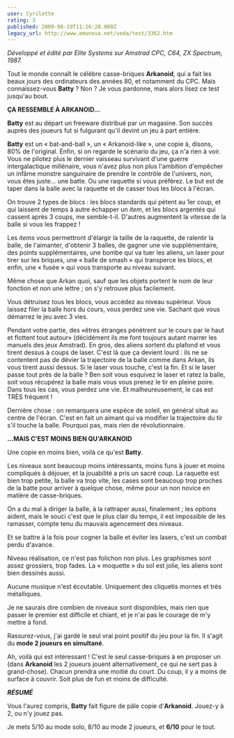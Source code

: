 ```yaml
---
user: Cyrilette
rating: 3
published: 2009-08-19T11:16:28.000Z
legacy_url: http://www.emunova.net/veda/test/3362.htm
---
```

_Développé et édité par Elite Systems sur Amstrad CPC, C64, ZX Spectrum, 1987\._  

  

Tout le monde connaît le célèbre casse-briques **Arkanoid**, qui a fait les beaux jours des ordinateurs des années 80, et notamment du CPC. Mais connaissez-vous **Batty** ? Non ? Je vous pardonne, mais alors lisez ce test jusqu'au bout.  

  

**ÇA RESSEMBLE À ARKANOID...**  

**Batty** est au départ un freeware distribué par un magasine. Son succès auprès des joueurs fut si fulgurant qu'il devint un jeu à part entière.  

**Batty** est un « bat-and-ball », un « Arkanoid-like », une copie à, disons, 80% de l'original. Enfin, si on regarde le scénario du jeu, ça n'a rien à voir. Vous ne pilotez plus le dernier vaisseau survivant d'une guerre intergalactique millénaire, vous n'avez plus non plus l'ambition d'empêcher un infâme monstre sanguinaire de prendre le contrôle de l'univers, non, vous êtes juste... une batte. Ou une raquette si vous préférez. Le but est de taper dans la balle avec la raquette et de casser tous les blocs à l'écran.  

  

On trouve 2 types de blocs : les blocs standards qui pètent au 1er coup, et qui laissent de temps à autre échapper un _item_, et les blocs argentés qui cassent après 3 coups, me semble-t-il. D'autres augmentent la vitesse de la balle si vous les frappez !  

Les _items_ vous permettront d'élargir la taille de la raquette, de ralentir la balle, de l'aimanter, d'obtenir 3 balles, de gagner une vie supplémentaire, des points supplémentaires, une bombe qui va tuer les aliens, un laser pour tirer sur les briques, une « balle de smash » qui transperce les blocs, et enfin, une « fusée » qui vous transporte au niveau suivant.  

Même chose que Arkan quoi, sauf que les objets portent le nom de leur fonction et non une lettre ; on s'y retrouve plus facilement.  

  

Vous détruisez tous les blocs, vous accédez au niveau supérieur. Vous laissez filer la balle hors du cours, vous perdez une vie. Sachant que vous démarrez le jeu avec 3 vies.  

  

Pendant votre partie, des «êtres étranges pénètrent sur le cours par le haut et flottent tout autour» (décidément ils me font toujours autant marrer les manuels des jeux Amstrad). En gros, des aliens sortent du plafond et vous tirent dessus à coups de laser. C'est là que ça devient lourd : ils ne se contentent pas de dévier la trajectoire de la balle comme dans Arkan, ils vous tirent aussi dessus. Si le laser vous touche, c'est la fin. Et si le laser passe tout près de la balle ? Ben soit vous esquivez le laser et ratez la balle, soit vous récupérez la balle mais vous vous prenez le tir en pleine poire. Dans tous les cas, vous perdez une vie. Et malheureusement, le cas est TRÈS fréquent !  

  

Dernière chose : on remarquera une espèce de soleil, en général situé au centre de l'écran. C'est en fait un aimant qui va modifier la trajectoire du tir s'il touche la balle. Pourquoi pas, mais rien de révolutionnaire.  

  

**...MAIS C'EST MOINS BIEN QU'ARKANOID**  

Une copie en moins bien, voilà ce qu'est **Batty**.  

Les niveaux sont beaucoup moins intéressants, moins funs à jouer et moins compliqués à déjouer, et la jouabilité a pris un sacré coup. La raquette est bien trop petite, la balle va trop vite, les cases sont beaucoup trop proches de la batte pour arriver à quelque chose, même pour un non novice en matière de casse-briques.  

On a du mal à diriger la balle, à la rattraper aussi, finalement ; les options aident, mais le souci c'est que le plus clair du temps, il est impossible de les ramasser, compte tenu du mauvais agencement des niveaux.  

Et se battre à la fois pour cogner la balle et éviter les lasers, c'est un combat perdu d'avance.  

  

Niveau réalisation, ce n'est pas folichon non plus. Les graphismes sont assez grossiers, trop fades. La « moquette » du sol est jolie, les aliens sont bien dessinés aussi.  

Aucune musique n'est écoutable. Uniquement des cliquetis mornes et très métalliques.  

  

Je ne saurais dire combien de niveaux sont disponibles, mais rien que passer le premier est difficile et chiant, et je n'ai pas le courage de m'y mettre à fond.  

  

Rassurez-vous, j'ai gardé le seul vrai point positif du jeu pour la fin. Il s'agit du **mode 2 joueurs en simultané**.  

Ah, voilà qui est intéressant ! C'est le seul casse-briques à en proposer un (dans **Arkanoid** les 2 joueurs jouent alternativement, ce qui ne sert pas à grand-chose). Chacun prendra une moitié du court. Du coup, il y a moins de surface à couvrir. Soit plus de fun et moins de difficulté.  

  

_**RÉSUMÉ**_  

Vous l'aurez compris, **Batty** fait figure de pâle copie d'**Arkanoid**. Jouez-y à 2, ou n'y jouez pas.  

  

Je mets 5/10 au mode solo, 8/10 au mode 2 joueurs, et **6/10** pour le tout.